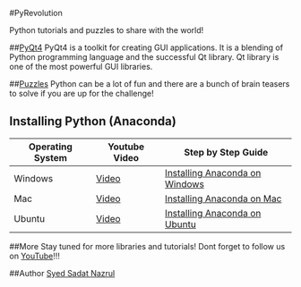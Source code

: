 #PyRevolution

Python tutorials and puzzles to share with the world!

##[PyQt4](https://github.com/snazrul1/PyRevolution/tree/master/PyQt4)
PyQt4 is a toolkit for creating GUI applications. It is a blending of Python programming language and the successful Qt library. Qt library is one of the most powerful GUI libraries. 

##[Puzzles](https://github.com/snazrul1/PyRevolution/tree/master/Puzzles)
Python can be a lot of fun and there are a bunch of brain teasers to solve if you are up for the challenge! 

## Installing Python (Anaconda)

Operating System | Youtube Video | Step by Step Guide
--- | --- | ---
Windows |  [Video](https://www.youtube.com/watch?v=KH2yIk03jFc&t=1s) |  [Installing Anaconda on Windows](https://medium.com/@GalarnykMichael/install-python-on-windows-anaconda-c63c7c3d1444#.rgmfqcg6a)
Mac |  [Video](https://www.youtube.com/watch?v=B6d5LrA8bNE&t=9s) |  [Installing Anaconda on Mac](https://medium.com/@GalarnykMichael/install-python-on-mac-anaconda-ccd9f2014072#.73thair42)
Ubuntu |  [Video](https://www.youtube.com/watch?v=jo4RMiM-ihs) |  [Installing Anaconda on Ubuntu](https://medium.com/@GalarnykMichael/install-python-on-ubuntu-anaconda-65623042cb5a#.yg6bg11gj)

##More
Stay tuned for more libraries and tutorials! Dont forget to follow us on [YouTube](https://www.youtube.com/c/Pyrevolution?sub_confirmation=1)!!!

##Author 
[Syed Sadat Nazrul](https://www.linkedin.com/in/syednazrul)
